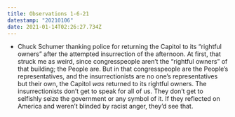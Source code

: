 ```yaml
---
title: Observations 1-6-21
datestamp: "20210106"
date: 2021-01-14T02:26:27.734Z
---
```

- Chuck Schumer thanking police for returning the Capitol to its “rightful owners” after the attempted insurrection of the afternoon. At first, that struck me as weird, since congresspeople aren’t the “rightful owners” of that building; the People are. But in that congresspeople are the People’s representatives, and the insurrectionists are no one’s representatives but their own, the Capitol *was* returned to its rightful owners. The insurrectionists don’t get to speak for all of us. They don’t get to selfishly seize the government or any symbol of it. If they reflected on America and weren’t blinded by racist anger, they’d see that.